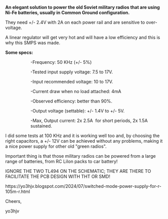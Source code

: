<p><strong>An elegant solution to power the old Soviet military radios that are using Ni-Fe batteries, usually in Common Ground configuration.</strong></p>
<p>They need +/- 2.4V with 2A on each power rail and are sensitive to over-voltage.</p>
<p>A linear regulator will get very hot and will have a low efficiency and this is why this SMPS was made.</p>
<p><strong>Some specs:</strong></p>
<p style="margin-left: 80px; text-align: left;">-Frequency: 50 KHz (+/- 5%)</p>
<p style="margin-left: 80px; text-align: left;">-Tested input supply voltage: 7.5 to 17V.</p>
<p style="margin-left: 80px; text-align: left;">-Input recommended voltage: 10 to 17V.</p>
<p style="margin-left: 80px; text-align: left;">-Current draw when no load attached: 4mA</p>
<p style="margin-left: 80px; text-align: left;">-Observed efficiency: better than 90%.</p>
<p style="margin-left: 80px; text-align: left;">-Output voltage (settable): +/- 1.4V to +/- 5V.</p>
<p style="margin-left: 80px; text-align: left;">-Max, Output current: 2x 2.5A&nbsp; for short periods, 2x 1.5A sustained.</p>
<p style="text-align: left;">I did some tests at 100 KHz and it is working well too and, by choosing the right capacitors, a +/- 12V can be achieved without any problems, making it a nice power supply for other old "green radios".</p>
<p style="text-align: left;">Important thing is that those military radios can be powered from a large range of batteries, from RC LiIon packs to car battery!</p>
<p style="text-align: left;">IGNORE THE TWO TL494 ON THE SCHEMATIC; THEY ARE THERE TO FACILITATE THE PCB DESIGN WITH THT OR SMD!</p>
https://yo3hjv.blogspot.com/2024/07/switched-mode-power-supply-for-r-105m-r.html
<p style="text-align: left;">Cheers,</p>
<p style="text-align: left;">yo3hjv</p>
